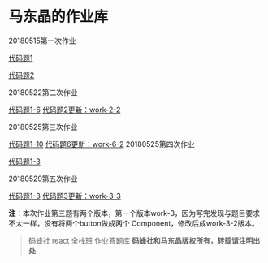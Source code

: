 # 马东晶的作业库

20180515第一次作业

[代码题1](https://github.com/smilytokyo/mfs-react-homework/tree/master/react-demo)

[代码题2](https://github.com/smilytokyo/mfs-react-homework/blob/master/work2.js)

20180522第二次作业

[代码题1-6](https://github.com/smilytokyo/mfs-react-homework/tree/master/homework-2)
[代码题2更新：work-2-2](https://github.com/smilytokyo/mfs-react-homework/blob/master/homework-2/work-2-2.js)

20180525第三次作业

[代码题1-10](https://github.com/smilytokyo/mfs-react-homework/tree/master/homework-3)
[代码题6更新：work-6-2](https://github.com/smilytokyo/mfs-react-homework/blob/master/homework-3/work-6-2.js)
20180525第四次作业

[代码题1-3](https://github.com/smilytokyo/mfs-react-homework/tree/master/homework-4)

20180529第五次作业

[代码题1-3](https://github.com/smilytokyo/mfs-react-homework/tree/master/homework-5)
[代码题3更新：work-3-3](https://github.com/smilytokyo/mfs-react-homework/blob/master/homework-5/work-3-3.js)

**注**：本次作业第三题有两个版本，第一个版本work-3，因为写完发现与题目要求不太一样，没有将两个button做成两个 Component，修改后成work-3-2版本。





> 码蜂社 react 全栈班 作业答题库
**码蜂社和马东晶版权所有，转载请注明出处**
